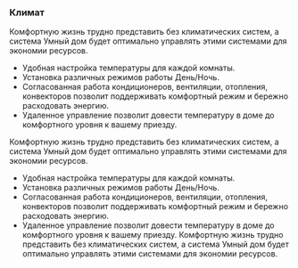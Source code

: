 ### Климат

Комфортную жизнь трудно представить без климатических систем, а система Умный дом будет оптимально управлять этими системами для экономии ресурсов.

+ Удобная настройка температуры для каждой комнаты. 
+ Установка различных режимов работы День/Ночь.
+ Согласованная работа кондиционеров, вентиляции, отопления, конвекторов позволит поддерживать комфортный режим и бережно расходовать энергию.
+ Удаленное управление позволит довести температуру в доме до комфортного уровня 
к вашему приезду.

Комфортную жизнь трудно представить без климатических систем, а система Умный дом будет оптимально управлять этими системами для экономии ресурсов.

+ Удобная настройка температуры для каждой комнаты. 
+ Установка различных режимов работы День/Ночь.
+ Согласованная работа кондиционеров, вентиляции, отопления, конвекторов позволит поддерживать комфортный режим и бережно расходовать энергию.
+ Удаленное управление позволит довести температуру в доме до комфортного уровня 
к вашему приезду.
Комфортную жизнь трудно представить без климатических систем, а система Умный дом будет оптимально управлять этими системами для экономии ресурсов.



